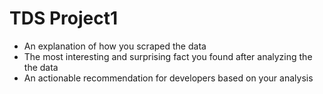 # TDS Project1
- An explanation of how you scraped the data
- The most interesting and surprising fact you found after analyzing the the data
- An actionable recommendation for developers based on your analysis
